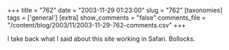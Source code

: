 +++
title = "762"
date = "2003-11-29 01:23:00"
slug = "762"
[taxonomies]
tags = ['general']
[extra]
show_comments = "false"
comments_file = "/content/blog/2003/11/2003-11-29-762-comments.csv"
+++

I take back what I said about this site working in Safari. Bollocks.
